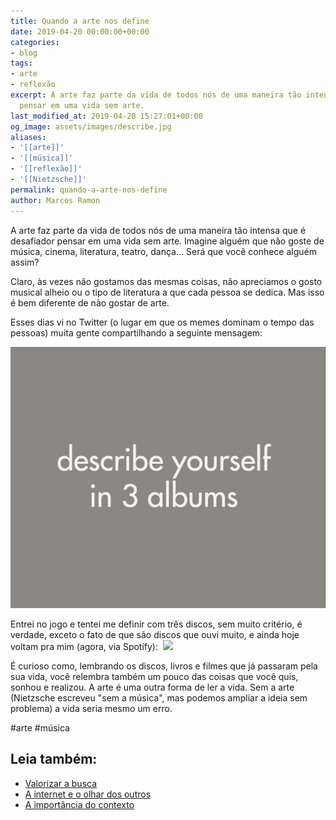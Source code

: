 ```yaml
---
title: Quando a arte nos define
date: 2019-04-20 00:00:00+00:00
categories:
- blog
tags:
- arte
- reflexão
excerpt: A arte faz parte da vida de todos nós de uma maneira tão intensa que é desafiador
  pensar em uma vida sem arte.
last_modified_at: 2019-04-20 15:27:01+00:00
og_image: assets/images/describe.jpg
aliases:
- '[[arte]]'
- '[[música]]'
- '[[reflexão]]'
- '[[Nietzsche]]'
permalink: quando-a-arte-nos-define
author: Marcos Ramon
---
```

A arte faz parte da vida de todos nós de uma maneira tão intensa que é desafiador pensar em uma vida sem arte. Imagine alguém que não goste de música, cinema, literatura, teatro, dança... Será que você conhece alguém assim?

Claro, às vezes não gostamos das mesmas coisas, não apreciamos o gosto musical alheio ou o tipo de literatura a que cada pessoa se dedica. Mas isso é bem diferente de não gostar de arte.

Esses dias vi no Twitter (o lugar em que os memes dominam o tempo das pessoas) muita gente compartilhando a seguinte mensagem:

<img src="/assets/img/Pasted image 20250305224044.png">

Entrei no jogo e tentei me definir com três discos, sem muito critério, é verdade, exceto o fato de que são discos que ouvi muito, e ainda hoje voltam pra mim (agora, via Spotify):
![]()
![](https://x.com/mrtollens/status/1119402519103459328?s=19)

É curioso como, lembrando os discos, livros e filmes que já passaram pela sua vida, você relembra também um pouco das coisas que você quis, sonhou e realizou. A arte é uma outra forma de ler a vida. Sem a arte (Nietzsche escreveu "sem a música", mas podemos ampliar a ideia sem problema) a vida seria mesmo um erro.

#arte #música<div class="leia-tambem" markdown="1">
## Leia também:

- <a href="/valorizar-a-busca">Valorizar a busca</a>
- <a href="/a-internet-e-o-olhar-dos-outros">A internet e o olhar dos outros</a>
- <a href="/a-importancia-do-contexto">A importância do contexto</a>
</div>